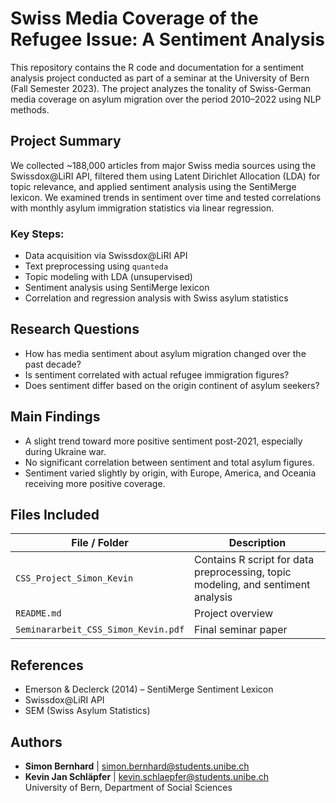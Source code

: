 # Swiss Media Coverage of the Refugee Issue: A Sentiment Analysis

This repository contains the R code and documentation for a sentiment analysis project conducted as part of a seminar at the University of Bern (Fall Semester 2023). The project analyzes the tonality of Swiss-German media coverage on asylum migration over the period 2010–2022 using NLP methods.

## Project Summary

We collected ~188,000 articles from major Swiss media sources using the Swissdox@LiRI API, filtered them using Latent Dirichlet Allocation (LDA) for topic relevance, and applied sentiment analysis using the SentiMerge lexicon. We examined trends in sentiment over time and tested correlations with monthly asylum immigration statistics via linear regression.

### Key Steps:
- Data acquisition via Swissdox@LiRI API
- Text preprocessing using `quanteda`
- Topic modeling with LDA (unsupervised)
- Sentiment analysis using SentiMerge lexicon
- Correlation and regression analysis with Swiss asylum statistics

## Research Questions

- How has media sentiment about asylum migration changed over the past decade?
- Is sentiment correlated with actual refugee immigration figures?
- Does sentiment differ based on the origin continent of asylum seekers?

## Main Findings

- A slight trend toward more positive sentiment post-2021, especially during Ukraine war.
- No significant correlation between sentiment and total asylum figures.
- Sentiment varied slightly by origin, with Europe, America, and Oceania receiving more positive coverage.

## Files Included

| File / Folder | Description |
|---------------|-------------|
| `CSS_Project_Simon_Kevin` | Contains R script for data preprocessing, topic modeling, and sentiment analysis |
| `README.md` | Project overview |
| `Seminararbeit_CSS_Simon_Kevin.pdf` | Final seminar paper |

## References

- Emerson & Declerck (2014) – SentiMerge Sentiment Lexicon
- Swissdox@LiRI API
- SEM (Swiss Asylum Statistics)

## Authors

- **Simon Bernhard** | simon.bernhard@students.unibe.ch  
- **Kevin Jan Schläpfer** | kevin.schlaepfer@students.unibe.ch  
University of Bern, Department of Social Sciences

